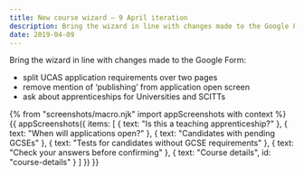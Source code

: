 ```yaml
---
title: New course wizard – 9 April iteration
description: Bring the wizard in line with changes made to the Google Form.
date: 2019-04-09
---
```

Bring the wizard in line with changes made to the Google Form:

* split UCAS application requirements over two pages
* remove mention of ‘publishing’ from application open screen
* ask about apprenticeships for Universities and SCITTs

{% from "screenshots/macro.njk" import appScreenshots with context %}
{{ appScreenshots({
  items: [
    { text: "Is this a teaching apprenticeship?" },
    { text: "When will applications open?" },
    { text: "Candidates with pending GCSEs" },
    { text: "Tests for candidates without GCSE requirements" },
    { text: "Check your answers before confirming" },
    { text: "Course details", id: "course-details" }
  ]
}) }}
